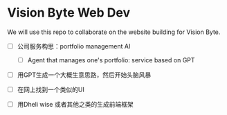 # Vision Byte Web Dev
We will use this repo to collaborate on the website building for Vision Byte.

- [ ]  公司服务构思：portfolio management AI
	- [ ] Agent that manages one's portfolio: service based on GPT
- [ ]  用GPT生成一个大概生意思路，然后开始头脑风暴 
- [ ]  在网上找到一个类似的UI
- [ ]  用Dheli wise 或者其他之类的生成前端框架

